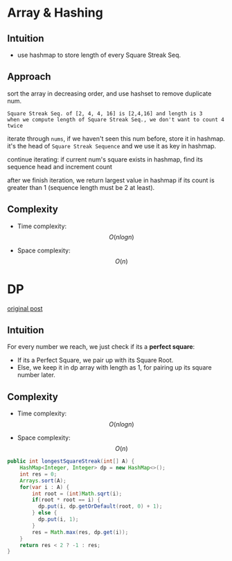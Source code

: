 # Array & Hashing
## Intuition
- use hashmap to store length of every Square Streak Seq.

## Approach

sort the array in decreasing order, and use hashset to remove duplicate num.

```
Square Streak Seq. of [2, 4, 4, 16] is [2,4,16] and length is 3
when we compute length of Square Streak Seq., we don't want to count 4 twice
```

iterate through `nums`, if we haven't seen this num before, store it in hashmap.
it's the head of `Square Streak Sequence` and we use it as key in hashmap.

continue iterating:
if current num's square exists in hashmap, find its sequence head and increment count

after we finish iteration, we return largest value in hashmap if its count is greater than 1 (sequence length must be 2 at least).

## Complexity
- Time complexity:
$$O(nlogn)$$

- Space complexity:
$$O(n)$$

# DP

[original post](https://leetcode.com/problems/longest-square-streak-in-an-array/solutions/2899678/short-dp-c-java-lis-type/?orderBy=most_votes)

## Intuition

For every number we reach, we just check if its a **perfect square**:
- If its a Perfect Square, we pair up with its Square Root.
- Else, we keep it in dp array with length as 1, for pairing up its square number later.

## Complexity
- Time complexity:
$$O(nlogn)$$

- Space complexity:
$$O(n)$$


```java
public int longestSquareStreak(int[] A) {
    HashMap<Integer, Integer> dp = new HashMap<>();
    int res = 0;
    Arrays.sort(A);
    for(var i : A) {
        int root = (int)Math.sqrt(i);
        if(root * root == i) {
          dp.put(i, dp.getOrDefault(root, 0) + 1);
        } else {
          dp.put(i, 1);
        }
        res = Math.max(res, dp.get(i));
    }
    return res < 2 ? -1 : res;
}
```